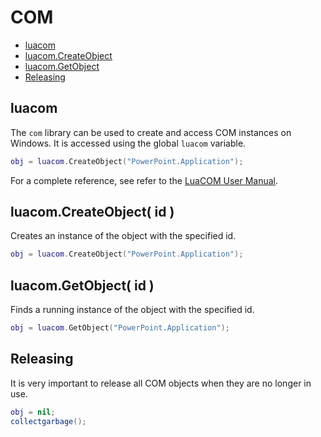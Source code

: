 
# COM
* [luacom](#com-1)
* [luacom.CreateObject](#luacomCreateObject-id-)
* [luacom.GetObject](#luacomGetObject-id-)
* [Releasing](#Releasing)



## luacom
The ``com`` library can be used to create and access COM instances on Windows. It is accessed using the global ``luacom`` variable.

````lua
obj = luacom.CreateObject("PowerPoint.Application");
````

For a complete reference, see refer to the [LuaCOM User Manual](http://www.tecgraf.puc-rio.br/~rcerq/luacom/pub/1.3/luacom-htmldoc/).



## luacom.CreateObject( id )
Creates an instance of the object with the specified id.

````lua
obj = luacom.CreateObject("PowerPoint.Application");
````



## luacom.GetObject( id )
Finds a running instance of the object with the specified id.

````lua
obj = luacom.GetObject("PowerPoint.Application");
````



## Releasing
It is very important to release all COM objects when they are no longer in use.

````lua
obj = nil;
collectgarbage();
````


